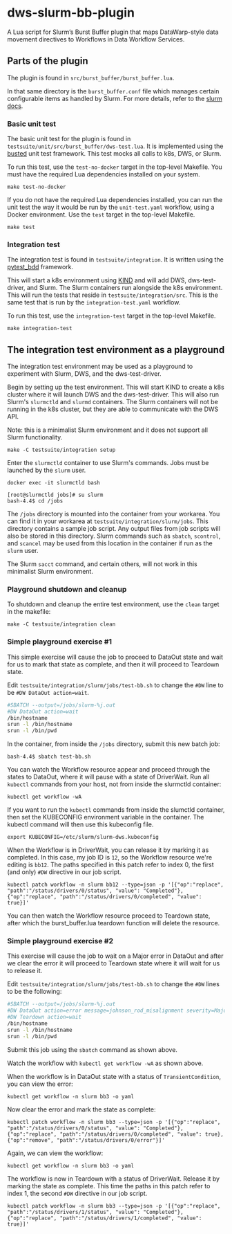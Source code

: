 # dws-slurm-bb-plugin
A Lua script for Slurm’s Burst Buffer plugin that maps DataWarp-style data movement directives to Workflows in Data Workflow Services.

## Parts of the plugin

The plugin is found in `src/burst_buffer/burst_buffer.lua`.

In that same directory is the `burst_buffer.conf` file which manages certain configurable items as handled by Slurm.  For more details, refer to the [slurm docs](https://slurm.schedmd.com/burst_buffer.conf.html).

### Basic unit test

The basic unit test for the plugin is found in `testsuite/unit/src/burst_buffer/dws-test.lua`.  It is implemented using the [busted](https://lunarmodules.github.io/busted/) unit test framework.  This test mocks all calls to k8s, DWS, or Slurm.

To run this test, use the `test-no-docker` target in the top-level Makefile.  You must have the required Lua dependencies installed on your system.

```console
make test-no-docker
```

If you do not have the required Lua dependencies installed, you can run the unit test the way it would be run by the `unit-test.yaml` workflow, using a Docker environment. Use the `test` target in the top-level Makefile.

```console
make test
```

### Integration test

The integration test is found in `testsuite/integration`. It is written using the [pytest_bdd](https://pypi.org/project/pytest-bdd/) framework.

This will start a k8s environment using [KIND](https://kind.sigs.k8s.io) and will add DWS, dws-test-driver, and Slurm.  The Slurm containers run alongside the k8s environment.  This will run the tests that reside in `testsuite/integration/src`.  This is the same test that is run by the `integration-test.yaml` workflow.

To run this test, use the `integration-test` target in the top-level Makefile.

```console
make integration-test
```

## The integration test environment as a playground

The integration test environment may be used as a playground to experiment with Slurm, DWS, and the dws-test-driver.

Begin by setting up the test environment.  This will start KIND to create a k8s cluster where it will launch DWS and the dws-test-driver.  This will also run Slurm's `slurmctld` and `slurmd` containers.  The Slurm containers will not be running in the k8s cluster, but they are able to communicate with the DWS API.

Note: this is a minimalist Slurm environment and it does not support all Slurm functionality.

```console
make -C testsuite/integration setup
```

Enter the `slurmctld` container to use Slurm's commands.  Jobs must be launched by the `slurm` user.

```console
docker exec -it slurmctld bash

[root@slurmctld jobs]# su slurm
bash-4.4$ cd /jobs
```

The `/jobs` directory is mounted into the container from your workarea.  You can find it in your workarea at `testsuite/integration/slurm/jobs`.  This directory contains a sample job script.  Any output files from job scripts will also be stored in this directory.  Slurm commands such as `sbatch`, `scontrol`, and `scancel` may be used from this location in the container if run as the `slurm` user.

The Slurm `sacct` command, and certain others, will not work in this minimalist Slurm environment.

### Playground shutdown and cleanup

To shutdown and cleanup the entire test environment, use the `clean` target in the makefile:

```console
make -C testsuite/integration clean
```

### Simple playground exercise #1

This simple exercise will cause the job to proceed to DataOut state and wait for us to mark that state as complete, and then it will proceed to Teardown state.

Edit `testsuite/integration/slurm/jobs/test-bb.sh` to change the `#DW` line to be `#DW DataOut action=wait`.

```bash
#SBATCH --output=/jobs/slurm-%j.out
#DW DataOut action=wait
/bin/hostname
srun -l /bin/hostname
srun -l /bin/pwd
```

In the container, from inside the `/jobs` directory, submit this new batch job:

```console
bash-4.4$ sbatch test-bb.sh
```

You can watch the Workflow resource appear and proceed through the states to DataOut, where it will pause with a state of DriverWait.  Run all `kubectl` commands from your host, not from inside the slurmctld container:

```console
kubectl get workflow -wA
```

If you want to run the `kubectl` commands from inside the slumctld container, then set the KUBECONFIG environment variable in the container.  The kubectl command will then use this kubeconfig file.

```console
export KUBECONFIG=/etc/slurm/slurm-dws.kubeconfig
```

When the Workflow is in DriverWait, you can release it by marking it as completed.  In this case, my job ID is `12`, so the Workflow resource we're editing is `bb12`.  The paths specified in this patch refer to index 0, the first (and only) `#DW` directive in our job script.

```console
kubectl patch workflow -n slurm bb12 --type=json -p '[{"op":"replace", "path":"/status/drivers/0/status", "value": "Completed"}, {"op":"replace", "path":"/status/drivers/0/completed", "value": true}]'
```

You can then watch the Workflow resource proceed to Teardown state, after which the burst_buffer.lua teardown function will delete the resource.

### Simple playground exercise #2

This exercise will cause the job to wait on a Major error in DataOut and after
we clear the error it will proceed to Teardown state where it will wait for
us to release it.

Edit `testsuite/integration/slurm/jobs/test-bb.sh` to change the `#DW` lines to be the following:

```bash
#SBATCH --output=/jobs/slurm-%j.out
#DW DataOut action=error message=johnson_rod_misalignment severity=Major
#DW Teardown action=wait
/bin/hostname
srun -l /bin/hostname
srun -l /bin/pwd
```

Submit this job using the `sbatch` command as shown above.

Watch the workflow with `kubectl get workflow -wA` as shown above.

When the workflow is in DataOut state with a status of `TransientCondition`, you can view the error:

```console
kubectl get workflow -n slurm bb3 -o yaml
```

Now clear the error and mark the state as complete:

```console
kubectl patch workflow -n slurm bb3 --type=json -p '[{"op":"replace", "path":"/status/drivers/0/status", "value": "Completed"}, {"op":"replace", "path":"/status/drivers/0/completed", "value": true}, {"op":"remove", "path":"/status/drivers/0/error"}]'
```

Again, we can view the workflow:

```console
kubectl get workflow -n slurm bb3 -o yaml
```

The workflow is now in Teardown with a status of DriverWait.  Release it by marking the state as complete.  This time the paths in this patch refer to index 1, the second `#DW` directive in our job script.

```console
kubectl patch workflow -n slurm bb3 --type=json -p '[{"op":"replace", "path":"/status/drivers/1/status", "value": "Completed"}, {"op":"replace", "path":"/status/drivers/1/completed", "value": true}]'
```


